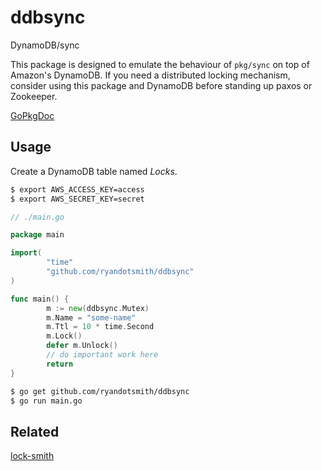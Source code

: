 # ddbsync

DynamoDB/sync

This package is designed to emulate the behaviour of `pkg/sync` on top of Amazon's DynamoDB. If you need a distributed locking mechanism, consider using this package and DynamoDB before standing up paxos or Zookeeper.

[GoPkgDoc](http://go.pkgdoc.org/github.com/ryandotsmith/ddbsync)

## Usage

Create a DynamoDB table named *Locks*.

```bash
$ export AWS_ACCESS_KEY=access
$ export AWS_SECRET_KEY=secret
```

```go
// ./main.go

package main

import(
		"time"
		"github.com/ryandotsmith/ddbsync"
)

func main() {
		m := new(ddbsync.Mutex)
		m.Name = "some-name"
		m.Ttl = 10 * time.Second
		m.Lock()
		defer m.Unlock()
		// do important work here
		return
}
```

```bash
$ go get github.com/ryandotsmith/ddbsync
$ go run main.go
```

## Related

[lock-smith](https://github.com/ryandotsmith/lock-smith)
